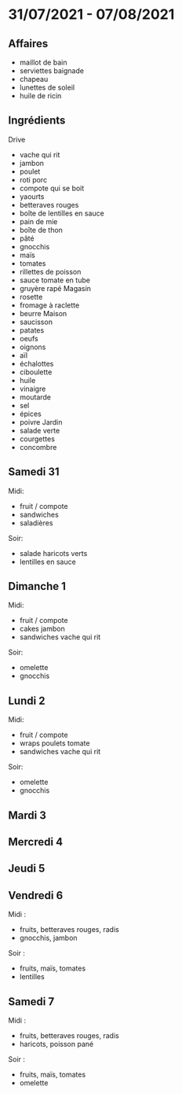 # 31/07/2021 - 07/08/2021

## Affaires

- maillot de bain
- serviettes baignade
- chapeau
- lunettes de soleil
- huile de ricin

## Ingrédients

Drive
- vache qui rit
- jambon
- poulet
- roti porc
- compote qui se boit
- yaourts
- betteraves rouges
- boîte de lentilles en sauce
- pain de mie
- boîte de thon
- pâté
- gnocchis
- maïs
- tomates
- rillettes de poisson
- sauce tomate en tube
- gruyère rapé
Magasin
- rosette
- fromage à raclette
- beurre
Maison
- saucisson
- patates
- oeufs
- oignons
- aïl
- échalottes
- ciboulette
- huile
- vinaigre
- moutarde
- sel
- épices
- poivre
Jardin
- salade verte
- courgettes
- concombre

## Samedi 31

Midi:
- fruit / compote
- sandwiches
- saladières

Soir:
- salade haricots verts
- lentilles en sauce

## Dimanche 1

Midi:
- fruit / compote
- cakes jambon
- sandwiches vache qui rit

Soir:
- omelette
- gnocchis

## Lundi 2

Midi:
- fruit / compote
- wraps poulets tomate
- sandwiches vache qui rit

Soir:
- omelette
- gnocchis

## Mardi 3

## Mercredi 4

## Jeudi 5

## Vendredi 6

Midi :
- fruits, betteraves rouges, radis
- gnocchis, jambon

Soir :
- fruits, maïs, tomates
- lentilles

## Samedi 7

Midi :
- fruits, betteraves rouges, radis
- haricots, poisson pané

Soir :
- fruits, maïs, tomates
- omelette
